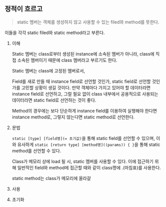 ## 정적이 흐르고

> static 멤버는 객체를 생성하지 않고 사용할 수 있는 filed와 method를 뜻한다.

이들을 각각 static filed와 static method라고 부른다.

1. 이해

   Static 멤버는 class로부터 생성된 instance에 소속된 멤버가 아니라, class에 직접 소속된 멤버이기 때문에 class 멤버라고 부르기도 한다.

   Static 멤버는 class에 고정된 멤버로서,

   Field를 새로 만들 때 instance field로 선언할 것인가, static field로 선언할 것인가를 고민할 상황이 생길 것이다. 만약 객체마다 가지고 있어야 할 데이터라면 instance field로 선언하고, 그럴 필요 없이 class 내부에서 공용적으로 사용되는 데이터라면 static field로 선언하는 것이 좋다.

   Method의 경우에는 보다 단순하게 instance field를 이용하여 실행해야 한다면 instance method로, 그렇지 않는다면 static method로 선언한다.

2. 문법

   `static [type] [field명](= 초기값)`을 통해 static field를 선언할 수 있으며, 이와 유사하게 `static [return type] [method명]((params)) { }`을 통해 static method를 선언할 수 있다.

   Class가 메모리 상에 load 될 시, static 멤버를 사용할 수 있다. 이에 접근하기 위해 일반적인 field와 method에 접근할 때와 같이 class명에 .(마침표)를 사용한다.

   static method는 class가 메모리에 올라갈

3. 사용

4. 초기화
